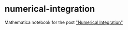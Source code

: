 numerical-integration
=====================

Mathematica notebook for the post ["Numerical Integration"](http://jeremykun.wordpress.com/2012/01/08/numerical-integration/)
